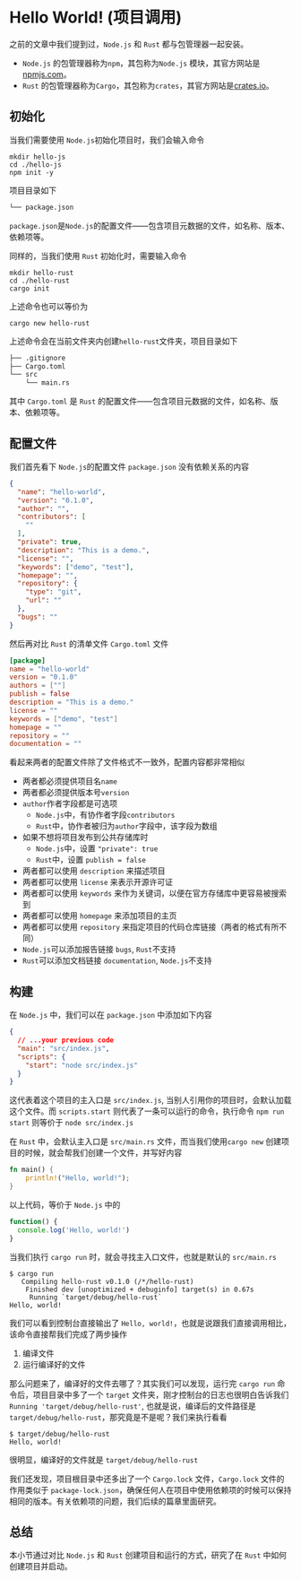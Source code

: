 # Hello World! (项目调用)

之前的文章中我们提到过，`Node.js` 和 `Rust` 都与包管理器一起安装。

- `Node.js` 的包管理器称为`npm`，其包称为`Node.js` 模块，其官方网站是[npmjs.com](https://www.npmjs.com/)。
- `Rust` 的包管理器称为`Cargo`，其包称为`crates`，其官方网站是[crates.io](https://crates.io/)。

## 初始化

当我们需要使用 `Node.js`初始化项目时，我们会输入命令

```shell
mkdir hello-js
cd ./hello-js
npm init -y
```

项目目录如下

```txt
└── package.json
```

`package.json`是`Node.js`的配置文件——包含项目元数据的文件，如名称、版本、依赖项等。

同样的，当我们使用 `Rust` 初始化时，需要输入命令

```shell
mkdir hello-rust
cd ./hello-rust
cargo init
```

上述命令也可以等价为

```shell
cargo new hello-rust
```

上述命令会在当前文件夹内创建`hello-rust`文件夹，项目目录如下

```txt
├── .gitignore
├── Cargo.toml
└── src
    └── main.rs
```

其中 `Cargo.toml` 是 `Rust` 的配置文件——包含项目元数据的文件，如名称、版本、依赖项等。

## 配置文件

我们首先看下 `Node.js`的配置文件 `package.json` 没有依赖关系的内容

```json
{
  "name": "hello-world",
  "version": "0.1.0",
  "author": "",
  "contributors": [
    ""
  ],
  "private": true,
  "description": "This is a demo.",
  "license": "",
  "keywords": ["demo", "test"],
  "homepage": "",
  "repository": {
    "type": "git",
    "url": ""
  },
  "bugs": ""
}
```

然后再对比 `Rust` 的清单文件 `Cargo.toml` 文件

```toml
[package]
name = "hello-world"
version = "0.1.0"
authors = [""]
publish = false
description = "This is a demo."
license = ""
keywords = ["demo", "test"]
homepage = ""
repository = ""
documentation = ""
```

看起来两者的配置文件除了文件格式不一致外，配置内容都非常相似

- 两者都必须提供项目名`name`
- 两者都必须提供版本号`version`
- `author`作者字段都是可选项
  - `Node.js`中，有协作者字段`contributors`
  - `Rust`中，协作者被归为`author`字段中，该字段为数组
- 如果不想将项目发布到公共存储库时
  - `Node.js`中，设置 `"private": true`
  - `Rust`中，设置 `publish = false`
- 两者都可以使用 `description` 来描述项目
- 两者都可以使用 `license` 来表示开源许可证
- 两者都可以使用 `keywords` 来作为关键词，以便在官方存储库中更容易被搜索到
- 两者都可以使用 `homepage` 来添加项目的主页
- 两者都可以使用 `repository` 来指定项目的代码仓库链接（两者的格式有所不同）
- `Node.js`可以添加报告链接 `bugs`, `Rust`不支持
- `Rust`可以添加文档链接 `documentation`, `Node.js`不支持

## 构建

在 `Node.js` 中，我们可以在  `package.json` 中添加如下内容

```json
{
  // ...your previous code
  "main": "src/index.js",
  "scripts": {
    "start": "node src/index.js"
  }
}
```

这代表着这个项目的主入口是 `src/index.js`, 当别人引用你的项目时，会默认加载这个文件。而 `scripts.start` 则代表了一条可以运行的命令，执行命令 `npm run start` 则等价于 `node src/index.js`

在 `Rust` 中，会默认主入口是 `src/main.rs` 文件，而当我们使用`cargo new` 创建项目的时候，就会帮我们创建一个文件，并写好内容

```rust
fn main() {
    println!("Hello, world!");
}
```

以上代码，等价于 `Node.js` 中的

```js
function() {
  console.log('Hello, world!')
}
```

当我们执行 `cargo run` 时，就会寻找主入口文件，也就是默认的 `src/main.rs`

```shell
$ cargo run
   Compiling hello-rust v0.1.0 (/*/hello-rust)
    Finished dev [unoptimized + debuginfo] target(s) in 0.67s
     Running `target/debug/hello-rust`
Hello, world!
```

我们可以看到控制台直接输出了 `Hello, world!`，也就是说跟我们直接调用相比，该命令直接帮我们完成了两步操作

1. 编译文件
2. 运行编译好的文件

那么问题来了，编译好的文件去哪了？其实我们可以发现，运行完 `cargo run` 命令后，项目目录中多了一个 `target` 文件夹，刚才控制台的日志也很明白告诉我们 `Running 'target/debug/hello-rust'`, 也就是说，编译后的文件路径是 `target/debug/hello-rust`，那究竟是不是呢？我们来执行看看

```shell
$ target/debug/hello-rust 
Hello, world!
```

很明显，编译好的文件就是 `target/debug/hello-rust`

我们还发现，项目根目录中还多出了一个 `Cargo.lock` 文件，`Cargo.lock` 文件的作用类似于 `package-lock.json`，确保任何人在项目中使用依赖项的时候可以保持相同的版本。有关依赖项的问题，我们后续的篇章里面研究。

## 总结

本小节通过对比 `Node.js` 和 `Rust` 创建项目和运行的方式，研究了在 `Rust` 中如何创建项目并启动。
